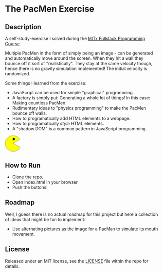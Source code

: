 # The PacMen Exercise

## Description

A self-study-exercise I solved during the [MITx Fullstack Programming Course](https://xpro.mit.edu/courses/course-v1:xPRO+PCCx/)

Multiple PacMen in the form of simply being an image - can be generated and automatically move around the screen. When they hit a wall they bounce off it sort of "realistically". They stay at the same velocity though, hence there is no gravity simulation implemented! The initial velocity is randomized.

Some things I learned from the exercise:

- JavaScript can be used for simple "graphical" programming.
- A factory is simply put: Generating a whole lot of things! In this case: Making countless PacMen.
- Rudimentary ideas to "physics programming" to make the PacMen bounce off walls.
- How to programatically add HTML elements to a webpage.
- How to programatically _style_ HTML elements.
- A "shadow DOM" is a common pattern in JavaScript programming.

<img src="PacMan1.png" width="10%">

## How to Run

- [Clone the repo](https://docs.github.com/en/repositories/creating-and-managing-repositories/cloning-a-repository).
- Open index.html in your browser
- Push the buttons!

## Roadmap

Well, I guess there is no actual roadmap for this project but here a collection of ideas that might be fun to implement:

- Use alternating pictures as the image for a PacMan to simulate its mouth movement.

## License

Released under an MIT license, see the [LICENSE](LICENSE) file within the repo for details.